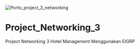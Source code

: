 ![Porto_project_3_networking](https://github.com/user-attachments/assets/dd894475-b156-46be-b571-8d5835a1899f)


# Project_Networking_3


Project Networking 3 Hotel Management Menggunakan EIGRP
